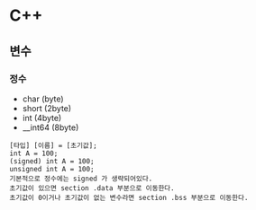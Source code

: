 # C++ 

## 변수

### 정수
- char (byte)
- short (2byte)
- int (4byte)
- __int64 (8byte)

```Text
[타입] [이름] = [초기값];
int A = 100;
(signed) int A = 100;
unsigned int A = 100;
기본적으로 정수에는 signed 가 생략되어있다.
초기값이 있으면 section .data 부분으로 이동한다.
초기값이 0이거나 초기값이 없는 변수라면 section .bss 부분으로 이동한다.
```
